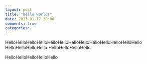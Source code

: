 ```yaml
---
layout: post
title: "hello world!"
date: 2013-01-17 20:08
comments: true
categories: 
---
```


HelloHelloHelloHelloHelloHelloHelloHelloHelloHelloHelloHelloHello
HelloHelloHelloHello
HelloHelloHelloHello


HelloHelloHelloHelloHello
